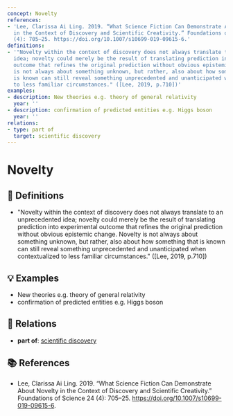 ```yaml
---
concept: Novelty
references:
- 'Lee, Clarissa Ai Ling. 2019. “What Science Fiction Can Demonstrate About Novelty
  in the Context of Discovery and Scientific Creativity.” Foundations of Science 24
  (4): 705–25. https://doi.org/10.1007/s10699-019-09615-6.'
definitions:
- '"Novelty within the context of discovery does not always translate to an unprecedented
  idea; novelty could merely be the result of translating prediction into experimental
  outcome that refines the original prediction without obvious epistemic change. Novelty
  is not always about something unknown, but rather, also about how something that
  is known can still reveal something unprecedented and unanticipated when contextualized
  to less familiar circumstances." ([Lee, 2019, p.710])'
examples:
- description: New theories e.g. theory of general relativity
  year: ''
- description: confirmation of predicted entities e.g. Higgs boson
  year: ''
relations:
- type: part of
  target: scientific discovery
---
```


# Novelty

## 📖 Definitions

- "Novelty within the context of discovery does not always translate to an unprecedented idea; novelty could merely be the result of translating prediction into experimental outcome that refines the original prediction without obvious epistemic change. Novelty is not always about something unknown, but rather, also about how something that is known can still reveal something unprecedented and unanticipated when contextualized to less familiar circumstances." ([Lee, 2019, p.710])

## 💡 Examples

- New theories e.g. theory of general relativity
- confirmation of predicted entities e.g. Higgs boson

## 🔗 Relations

- **part of**: [scientific discovery](./scientific-discovery.md)

## 📚 References

- Lee, Clarissa Ai Ling. 2019. “What Science Fiction Can Demonstrate About Novelty in the Context of Discovery and Scientific Creativity.” Foundations of Science 24 (4): 705–25. https://doi.org/10.1007/s10699-019-09615-6.
